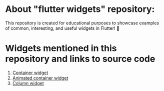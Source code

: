 # About "flutter widgets" repository:
This repository is created for educational purposes to showcase examples of common, interesting, and useful widgets in Flutter! 🚀

# Widgets mentioned in this repository and links to source code 
<ol>
  <li><a href="https://api.flutter.dev/flutter/widgets/Container-class.html">Container widget</a></li>
  <li><a href="https://api.flutter.dev/flutter/widgets/AnimatedContainer-class.html">Animated container widget</a></li>
  <li><a href="https://api.flutter.dev/flutter/widgets/Column-class.html">Column widget</a></li>
</ul>
